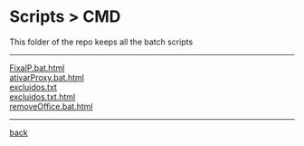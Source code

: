 # Scripts > CMD
This folder of the repo keeps all the batch scripts

---------------------------
[FixaIP.bat.html](FixaIP.bat.html)<br>
[ativarProxy.bat.html](ativarProxy.bat.html)<br>
[excluidos.txt](excluidos.txt)<br>
[excluidos.txt.html](excluidos.txt.html)<br>
[removeOffice.bat.html](removeOffice.bat.html)<br>

---------------------------

[back](../)
